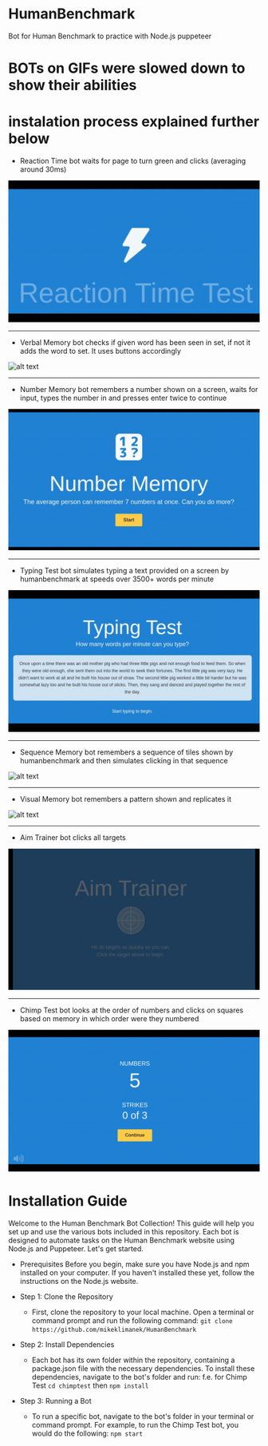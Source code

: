 # HumanBenchmark
Bot for Human Benchmark to practice with Node.js puppeteer

# BOTs on GIFs were slowed down to show their abilities 

# instalation process explained further below


* Reaction Time bot waits for page to turn green and clicks (averaging around 30ms)

![alt text](ReactionTime.gif)

_____________________________________________________________________________________________________________
* Verbal Memory bot checks if given word has been seen in set, if not it adds the word to set. It uses buttons accordingly

![alt text](MemoryTest.gif)

_____________________________________________________________________________________________________________
* Number Memory bot remembers a number shown on a screen, waits for input, types the number in and presses enter twice to continue

![alt text](NumberMemory.gif)

_____________________________________________________________________________________________________________
* Typing Test bot simulates typing a text provided on a screen by humanbenchmark at speeds over 3500+ words per minute

![alt text](TypingTest.gif)

_____________________________________________________________________________________________________________
* Sequence Memory bot remembers a sequence of tiles shown by humanbenchmark and then simulates clicking in that sequence

![alt text](SequenceMemory.gif)


_____________________________________________________________________________________________________________
* Visual Memory bot remembers a pattern shown and replicates it

![alt text](visualMemory.gif)

_____________________________________________________________________________________________________________
* Aim Trainer bot clicks all targets

![alt text](aimTrainer.gif)

_____________________________________________________________________________________________________________
* Chimp Test bot looks at the order of numbers and clicks on squares based on memory in which order were they numbered

![alt text](chimpTest.gif)



# Installation Guide
Welcome to the Human Benchmark Bot Collection! This guide will help you set up and use the various bots included in this repository. Each bot is designed to automate tasks on the Human Benchmark website using Node.js and Puppeteer. Let's get started.

* Prerequisites
Before you begin, make sure you have Node.js and npm installed on your computer. If you haven't installed these yet, follow the instructions on the Node.js website.

* Step 1: Clone the Repository
  * First, clone the repository to your local machine. Open a terminal or command prompt and run the following command:
```git clone https://github.com/mikeklimanek/HumanBenchmark``` 

* Step 2: Install Dependencies
  * Each bot has its own folder within the repository, containing a package.json file with the necessary dependencies. To install these dependencies, navigate to the bot's folder and run:
f.e. for Chimp Test ```cd chimptest``` then ```npm install ```

* Step 3: Running a Bot
  * To run a specific bot, navigate to the bot's folder in your terminal or command prompt. For example, to run the Chimp Test bot, you would do the following:
```npm start```
